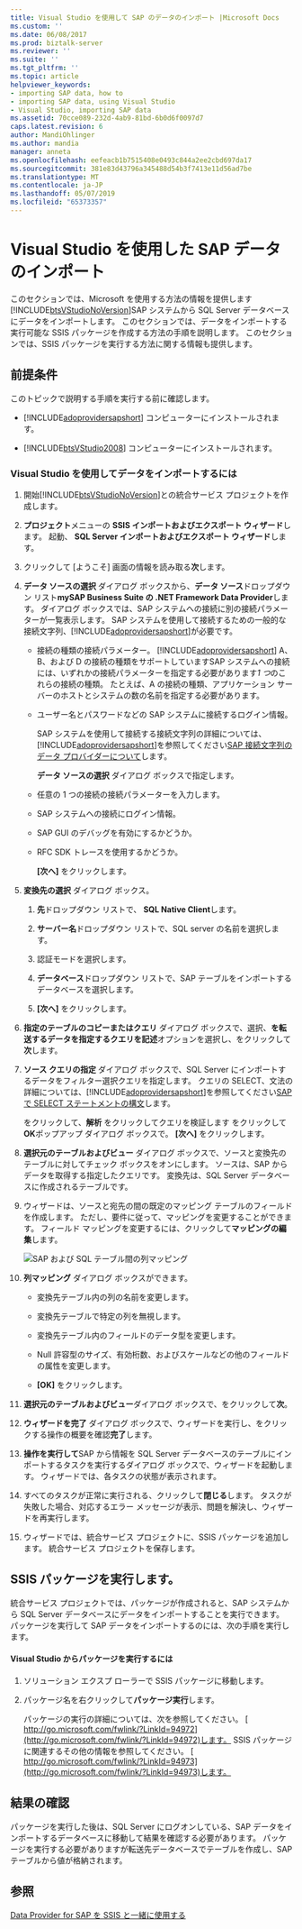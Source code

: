 ```yaml
---
title: Visual Studio を使用して SAP のデータのインポート |Microsoft Docs
ms.custom: ''
ms.date: 06/08/2017
ms.prod: biztalk-server
ms.reviewer: ''
ms.suite: ''
ms.tgt_pltfrm: ''
ms.topic: article
helpviewer_keywords:
- importing SAP data, how to
- importing SAP data, using Visual Studio
- Visual Studio, importing SAP data
ms.assetid: 70cce089-232d-4ab9-81bd-6b0d6f0097d7
caps.latest.revision: 6
author: MandiOhlinger
ms.author: mandia
manager: anneta
ms.openlocfilehash: eefeacb1b7515408e0493c844a2ee2cbd697da17
ms.sourcegitcommit: 381e83d43796a345488d54b3f7413e11d56ad7be
ms.translationtype: MT
ms.contentlocale: ja-JP
ms.lasthandoff: 05/07/2019
ms.locfileid: "65373357"
---
```

# <a name="import-sap-data-using-visual-studio"></a>Visual Studio を使用した SAP データのインポート
このセクションでは、Microsoft を使用する方法の情報を提供します[!INCLUDE[btsVStudioNoVersion](../../includes/btsvstudionoversion-md.md)]SAP システムから SQL Server データベースにデータをインポートします。 このセクションでは、データをインポートする実行可能な SSIS パッケージを作成する方法の手順を説明します。 このセクションでは、SSIS パッケージを実行する方法に関する情報も提供します。  
  
## <a name="prerequisites"></a>前提条件  
 このトピックで説明する手順を実行する前に確認します。  
  
- [!INCLUDE[adoprovidersapshort](../../includes/adoprovidersapshort-md.md)] コンピューターにインストールされます。  
  
- [!INCLUDE[btsVStudio2008](../../includes/btsvstudio2008-md.md)] コンピューターにインストールされます。  
  
### <a name="to-import-data-using-visual-studio"></a>Visual Studio を使用してデータをインポートするには  
  
1. 開始[!INCLUDE[btsVStudioNoVersion](../../includes/btsvstudionoversion-md.md)]との統合サービス プロジェクトを作成します。  
  
2. **プロジェクト**メニューの  **SSIS インポートおよびエクスポート ウィザード**します。 起動、 **SQL Server インポートおよびエクスポート ウィザード**します。  
  
3. クリックして [ようこそ] 画面の情報を読み取る**次**します。  
  
4. **データ ソースの選択** ダイアログ ボックスから、**データ ソース**ドロップダウン リスト**mySAP Business Suite の .NET Framework Data Provider**します。 ダイアログ ボックスでは、SAP システムへの接続に別の接続パラメーターが一覧表示します。 SAP システムを使用して接続するための一般的な接続文字列、[!INCLUDE[adoprovidersapshort](../../includes/adoprovidersapshort-md.md)]が必要です。  
  
   - 接続の種類の接続パラメーター。 [!INCLUDE[adoprovidersapshort](../../includes/adoprovidersapshort-md.md)] A、B、および D の接続の種類をサポートしていますSAP システムへの接続には、いずれかの接続パラメーターを指定する必要があります*1 つ*のこれらの接続の種類。 たとえば、A の接続の種類、アプリケーション サーバーのホストとシステムの数の名前を指定する必要があります。  
  
   - ユーザー名とパスワードなどの SAP システムに接続するログイン情報。  
  
     SAP システムを使用して接続する接続文字列の詳細については、[!INCLUDE[adoprovidersapshort](../../includes/adoprovidersapshort-md.md)]を参照してください[SAP 接続文字列のデータ プロバイダーについて](../../adapters-and-accelerators/adapter-sap/read-about-data-provider-types-for-the-sap-connection-string.md)します。  
  
     **データ ソースの選択** ダイアログ ボックスで指定します。  
  
   - 任意の 1 つの接続の接続パラメーターを入力します。  
  
   - SAP システムへの接続にログイン情報。  
  
   - SAP GUI のデバッグを有効にするかどうか。  
  
   - RFC SDK トレースを使用するかどうか。  
  
     **[次へ]** をクリックします。  
  
5. **変換先の選択** ダイアログ ボックス。  
  
   1.  **先**ドロップダウン リストで、 **SQL Native Client**します。  
  
   2.  **サーバー名**ドロップダウン リストで、SQL server の名前を選択します。  
  
   3.  認証モードを選択します。  
  
   4.  **データベース**ドロップダウン リストで、SAP テーブルをインポートするデータベースを選択します。  
  
   5.  **[次へ]** をクリックします。  
  
6. **指定のテーブルのコピーまたはクエリ** ダイアログ ボックスで、選択、**を転送するデータを指定するクエリを記述**オプションを選択し、をクリックして**次**します。  
  
7. **ソース クエリの指定** ダイアログ ボックスで、SQL Server にインポートするデータをフィルター選択クエリを指定します。 クエリの SELECT、文法の詳細については、[!INCLUDE[adoprovidersapshort](../../includes/adoprovidersapshort-md.md)]を参照してください[SAP で SELECT ステートメントの構文](../../adapters-and-accelerators/adapter-sap/syntax-for-a-select-statement-in-sap.md)します。  
  
    をクリックして、**解析** をクリックしてクエリを検証します をクリックして**OK**ポップアップ ダイアログ ボックスで。 **[次へ]** をクリックします。  
  
8. **選択元のテーブルおよびビュー**  ダイアログ ボックスで、ソースと変換先のテーブルに対してチェック ボックスをオンにします。 ソースは、SAP からデータを取得する指定したクエリです。 変換先は、SQL Server データベースに作成されるテーブルです。  
  
9. ウィザードは、ソースと宛先の間の既定のマッピング テーブルのフィールドを作成します。 ただし、要件に従って、マッピングを変更することができます。 フィールド マッピングを変更するには、クリックして**マッピングの編集**します。  
  
     ![SAP および SQL テーブル間の列マッピング](../../adapters-and-accelerators/adapter-sap/media/73751f74-4cd0-47c6-85ea-de7f507131a0.gif "73751f74-4cd0-47c6-85ea-de7f507131a0")  
  
10. **列マッピング** ダイアログ ボックスができます。  
  
    -   変換先テーブル内の列の名前を変更します。  
  
    -   変換先テーブルで特定の列を無視します。  
  
    -   変換先テーブル内のフィールドのデータ型を変更します。  
  
    -   Null 許容型のサイズ、有効桁数、およびスケールなどの他のフィールドの属性を変更します。  
  
    -   **[OK]** をクリックします。  
  
11. **選択元のテーブルおよびビュー**ダイアログ ボックスで、をクリックして**次**。  
  
12. **ウィザードを完了** ダイアログ ボックスで、ウィザードを実行し、をクリックする操作の概要を確認**完了**します。  
  
13. **操作を実行して**SAP から情報を SQL Server データベースのテーブルにインポートするタスクを実行するダイアログ ボックスで、ウィザードを起動します。 ウィザードでは、各タスクの状態が表示されます。  
  
14. すべてのタスクが正常に実行される、クリックして**閉じる**します。 タスクが失敗した場合、対応するエラー メッセージが表示、問題を解決し、ウィザードを再実行します。  
  
15. ウィザードでは、統合サービス プロジェクトに、SSIS パッケージを追加します。 統合サービス プロジェクトを保存します。  
  
## <a name="running-the-ssis-package"></a>SSIS パッケージを実行します。  
 統合サービス プロジェクトでは、パッケージが作成されると、SAP システムから SQL Server データベースにデータをインポートすることを実行できます。 パッケージを実行して SAP データをインポートするのには、次の手順を実行します。  
  
#### <a name="to-run-the-package-from-visual-studio"></a>Visual Studio からパッケージを実行するには  
  
1. ソリューション エクスプ ローラーで SSIS パッケージに移動します。  
  
2. パッケージ名を右クリックして**パッケージ実行**します。  
  
   パッケージの実行の詳細については、次を参照してください。 [ http://go.microsoft.com/fwlink/?LinkId=94972](http://go.microsoft.com/fwlink/?LinkId=94972)します。 SSIS パッケージに関連するその他の情報を参照してください。 [ http://go.microsoft.com/fwlink/?LinkId=94973](http://go.microsoft.com/fwlink/?LinkId=94973)します。  
  
## <a name="verifying-the-results"></a>結果の確認  
 パッケージを実行した後は、SQL Server にログオンしている、SAP データをインポートするデータベースに移動して結果を確認する必要があります。 パッケージを実行する必要がありますが転送先データベースでテーブルを作成し、SAP テーブルから値が格納されます。  
  
## <a name="see-also"></a>参照  
 [Data Provider for SAP を SSIS と一緒に使用する](../../adapters-and-accelerators/adapter-sap/use-the-data-provider-for-sap-with-ssis.md)